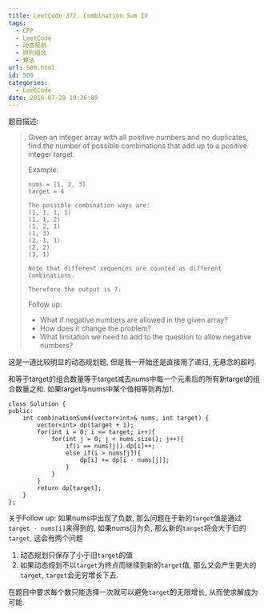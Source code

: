 ```yaml
---
title: LeetCode 377. Combination Sum IV
tags:
  - CPP
  - LeetCode
  - 动态规划
  - 排列组合
  - 算法
url: 509.html
id: 509
categories:
  - LeetCode
date: 2016-07-29 19:36:09
---
```

题目描述:

> Given an integer array with all positive numbers and no duplicates, find the number of possible combinations that add up to a positive integer target.
> 
> Example:
> 
>     nums = [1, 2, 3]
>     target = 4
>     
>     The possible combination ways are:
>     (1, 1, 1, 1)
>     (1, 1, 2)
>     (1, 2, 1)
>     (1, 3)
>     (2, 1, 1)
>     (2, 2)
>     (3, 1)
> 
>     Note that different sequences are counted as different combinations.
> 
>     Therefore the output is 7.
>
> Follow up:
> * What if negative numbers are allowed in the given array?
> * How does it change the problem?
> * What limitation we need to add to the question to allow negative numbers?

这是一道比较明显的动态规划题, 但是我一开始还是直接用了递归, 无悬念的超时.

和等于target的组合数量等于target减去nums中每一个元素后的所有新target的组合数量之和. 如果target与nums中某个值相等则再加1.

    class Solution {
    public:
        int combinationSum4(vector<int>& nums, int target) {
            vector<int> dp(target + 1);
            for(int i = 0; i <= target; i++){
                for(int j = 0; j < nums.size(); j++){
                    if(i == nums[j]) dp[i]++;
                    else if(i > nums[j]){
                        dp[i] += dp[i - nums[j]];
                    }
                }
            }
            return dp[target];
        }
    };

关于Follow up: 如果nums中出现了负数, 那么问题在于新的`target`值是通过`target - nums[i]`来得到的, 如果nums[i]为负, 那么新的`target`将会大于旧的`target`, 这会有两个问题

1. 动态规划只保存了小于旧`target`的值
2. 如果动态规划不以`target`为终点而继续到新的`target`值, 那么又会产生更大的`target`, `target`会无穷增长下去.

在题目中要求每个数只能选择一次就可以避免`target`的无限增长, 从而使求解成为可能.